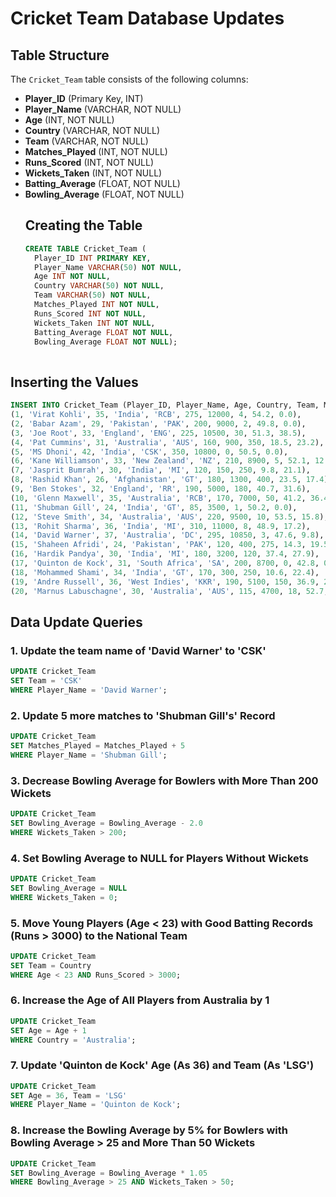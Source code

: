 # Cricket Team Database Updates

## Table Structure

The `Cricket_Team` table consists of the following columns:
- **Player_ID** (Primary Key, INT)
- **Player_Name** (VARCHAR, NOT NULL)
- **Age** (INT, NOT NULL)
- **Country** (VARCHAR, NOT NULL)
- **Team** (VARCHAR, NOT NULL)
- **Matches_Played** (INT, NOT NULL)
- **Runs_Scored** (INT, NOT NULL)
- **Wickets_Taken** (INT, NOT NULL)
- **Batting_Average** (FLOAT, NOT NULL)
- **Bowling_Average** (FLOAT, NOT NULL) 
  ## Creating the Table
  ```sql
  CREATE TABLE Cricket_Team (
    Player_ID INT PRIMARY KEY,
    Player_Name VARCHAR(50) NOT NULL,
    Age INT NOT NULL,
    Country VARCHAR(50) NOT NULL,
    Team VARCHAR(50) NOT NULL,
    Matches_Played INT NOT NULL,
    Runs_Scored INT NOT NULL,
    Wickets_Taken INT NOT NULL,
    Batting_Average FLOAT NOT NULL,
    Bowling_Average FLOAT NOT NULL);
     
  
## Inserting the Values 
```sql
INSERT INTO Cricket_Team (Player_ID, Player_Name, Age, Country, Team, Matches_Played, Runs_Scored, Wickets_Taken, Batting_Average, Bowling_Average) VALUES
(1, 'Virat Kohli', 35, 'India', 'RCB', 275, 12000, 4, 54.2, 0.0),
(2, 'Babar Azam', 29, 'Pakistan', 'PAK', 200, 9000, 2, 49.8, 0.0),
(3, 'Joe Root', 33, 'England', 'ENG', 225, 10500, 30, 51.3, 38.5),
(4, 'Pat Cummins', 31, 'Australia', 'AUS', 160, 900, 350, 18.5, 23.2),
(5, 'MS Dhoni', 42, 'India', 'CSK', 350, 10800, 0, 50.5, 0.0),
(6, 'Kane Williamson', 33, 'New Zealand', 'NZ', 210, 8900, 5, 52.1, 12.3),
(7, 'Jasprit Bumrah', 30, 'India', 'MI', 120, 150, 250, 9.8, 21.1),
(8, 'Rashid Khan', 26, 'Afghanistan', 'GT', 180, 1300, 400, 23.5, 17.4),
(9, 'Ben Stokes', 32, 'England', 'RR', 190, 5000, 180, 40.7, 31.6),
(10, 'Glenn Maxwell', 35, 'Australia', 'RCB', 170, 7000, 50, 41.2, 36.4),
(11, 'Shubman Gill', 24, 'India', 'GT', 85, 3500, 1, 50.2, 0.0),
(12, 'Steve Smith', 34, 'Australia', 'AUS', 220, 9500, 10, 53.5, 15.8),
(13, 'Rohit Sharma', 36, 'India', 'MI', 310, 11000, 8, 48.9, 17.2),
(14, 'David Warner', 37, 'Australia', 'DC', 295, 10850, 3, 47.6, 9.8),
(15, 'Shaheen Afridi', 24, 'Pakistan', 'PAK', 120, 400, 275, 14.3, 19.5),
(16, 'Hardik Pandya', 30, 'India', 'MI', 180, 3200, 120, 37.4, 27.9),
(17, 'Quinton de Kock', 31, 'South Africa', 'SA', 200, 8700, 0, 42.8, 0.0),
(18, 'Mohammed Shami', 34, 'India', 'GT', 170, 300, 250, 10.6, 22.4),
(19, 'Andre Russell', 36, 'West Indies', 'KKR', 190, 5100, 150, 36.9, 25.2),
(20, 'Marnus Labuschagne', 30, 'Australia', 'AUS', 115, 4700, 18, 52.7, 24.1);
``` 


## Data Update Queries

### 1. Update the team name of 'David Warner' to 'CSK'
```sql
UPDATE Cricket_Team 
SET Team = 'CSK' 
WHERE Player_Name = 'David Warner';
```

### 2. Update 5 more matches to 'Shubman Gill's' Record
```sql
UPDATE Cricket_Team 
SET Matches_Played = Matches_Played + 5 
WHERE Player_Name = 'Shubman Gill';
```

### 3. Decrease Bowling Average for Bowlers with More Than 200 Wickets
```sql
UPDATE Cricket_Team 
SET Bowling_Average = Bowling_Average - 2.0 
WHERE Wickets_Taken > 200;
```

### 4. Set Bowling Average to NULL for Players Without Wickets
```sql
UPDATE Cricket_Team 
SET Bowling_Average = NULL 
WHERE Wickets_Taken = 0;
```

### 5. Move Young Players (Age < 23) with Good Batting Records (Runs > 3000) to the National Team
```sql
UPDATE Cricket_Team 
SET Team = Country 
WHERE Age < 23 AND Runs_Scored > 3000;
```

### 6. Increase the Age of All Players from Australia by 1
```sql
UPDATE Cricket_Team 
SET Age = Age + 1 
WHERE Country = 'Australia';
```

### 7. Update 'Quinton de Kock' Age (As 36) and Team (As 'LSG')
```sql
UPDATE Cricket_Team 
SET Age = 36, Team = 'LSG' 
WHERE Player_Name = 'Quinton de Kock';
```

### 8. Increase the Bowling Average by 5% for Bowlers with Bowling Average > 25 and More Than 50 Wickets
```sql
UPDATE Cricket_Team 
SET Bowling_Average = Bowling_Average * 1.05 
WHERE Bowling_Average > 25 AND Wickets_Taken > 50;
```
